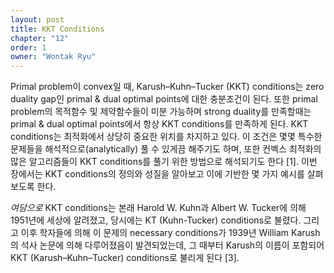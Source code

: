 ```yaml
---
layout: post
title: KKT Conditions
chapter: "12"
order: 1
owner: "Wontak Ryu"
---
```


Primal problem이 convex일 때, Karush–Kuhn–Tucker (KKT) conditions는 zero duality gap인 primal & dual optimal points에 대한 충분조건이 된다. 또한 primal problem의 목적함수 및 제약함수들이 미분 가능하며 strong duality를 만족할때는 primal & dual optimal points에서 항상 KKT conditions를 만족하게 된다. KKT conditions는 최적화에서 상당히 중요한 위치를 차지하고 있다. 이 조건은 몇몇 특수한 문제들을 해석적으로(analytically) 풀 수 있게끔 해주기도 하며, 또한 컨벡스 최적화의 많은 알고리즘들이 KKT conditions를 풀기 위한 방법으로 해석되기도 한다 [1]. 이번 장에서는 KKT conditions의 정의와 성질을 알아보고 이에 기반한 몇 가지 예시를 살펴보도록 한다.

*여담으로* KKT conditions는 본래 Harold W. Kuhn과 Albert W. Tucker에 의해 1951년에 세상에 알려졌고, 당시에는 KT (Kuhn-Tucker) conditions로 불렸다. 그리고 이후 학자들에 의해 이 문제의 necessary conditions가 1939년 William Karush의 석사 논문에 의해 다루어졌음이 발견되었는데, 그 때부터 Karush의 이름이 포함되어 KKT (Karush–Kuhn–Tucker) conditions로 불리게 된다 [3].